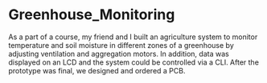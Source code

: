 # Greenhouse_Monitoring
 
 As a part of a course, my friend and I built an agriculture system to monitor temperature and soil moisture in different zones of a greenhouse by adjusting ventilation and aggregation motors. In addition, data was displayed on an LCD and the system could be controlled via a CLI. After the prototype was final, we designed and ordered a PCB.
